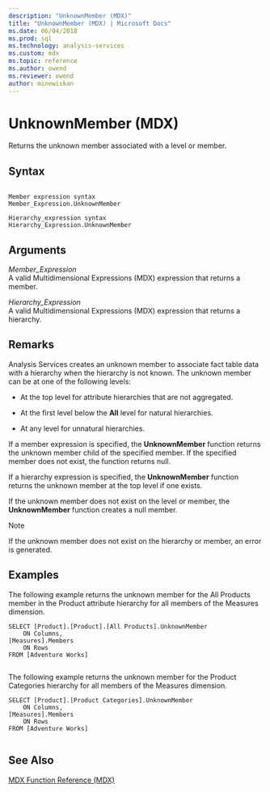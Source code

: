 ```yaml
---
description: "UnknownMember (MDX)"
title: "UnknownMember (MDX) | Microsoft Docs"
ms.date: 06/04/2018
ms.prod: sql
ms.technology: analysis-services
ms.custom: mdx
ms.topic: reference
ms.author: owend
ms.reviewer: owend
author: minewiskan
---
```

# UnknownMember (MDX)


  Returns the unknown member associated with a level or member.  
  
## Syntax  
  
```  
  
Member expression syntax  
Member_Expression.UnknownMember  
  
Hierarchy_expression syntax  
Hierarchy_Expression.UnknownMember  
```  
  
## Arguments  
 *Member_Expression*  
 A valid Multidimensional Expressions (MDX) expression that returns a member.  
  
 *Hierarchy_Expression*  
 A valid Multidimensional Expressions (MDX) expression that returns a hierarchy.  
  
## Remarks  
 Analysis Services creates an unknown member to associate fact table data with a hierarchy when the hierarchy is not known. The unknown member can be at one of the following levels:  
  
-   At the top level for attribute hierarchies that are not aggregated.  
  
-   At the first level below the **All** level for natural hierarchies.  
  
-   At any level for unnatural hierarchies.  
  
 If a member expression is specified, the **UnknownMember** function returns the unknown member child of the specified member. If the specified member does not exist, the function returns null.  
  
 If a hierarchy expression is specified, the **UnknownMember** function returns the unknown member at the top level if one exists.  
  
 If the unknown member does not exist on the level or member, the **UnknownMember** function creates a null member.  
  
> [!NOTE]  
>  If the unknown member does not exist on the hierarchy or member, an error is generated.  
  
## Examples  
 The following example returns the unknown member for the All Products member in the Product attribute hierarchy for all members of the Measures dimension.  
  
```  
SELECT [Product].[Product].[All Products].UnknownMember  
    ON Columns,  
[Measures].Members  
    ON Rows  
FROM [Adventure Works]  
  
```  
  
 The following example returns the unknown member for the Product Categories hierarchy for all members of the Measures dimension.  
  
```  
SELECT [Product].[Product Categories].UnknownMember  
    ON Columns,  
[Measures].Members  
    ON Rows  
FROM [Adventure Works]  
  
```  
  
## See Also  
 [MDX Function Reference &#40;MDX&#41;](../mdx/mdx-function-reference-mdx.md)  
  
  
